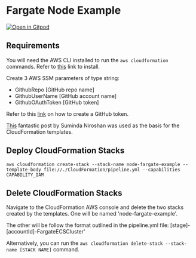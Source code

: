 # Fargate Node Example

[![Open in Gitpod](https://gitpod.io/button/open-in-gitpod.svg)](https://gitpod.io/#https://github.com/kcearns/fargate-node-example)


## Requirements

You will need the AWS CLI installed to run the `aws cloudformation` commands. Refer to [this](https://docs.aws.amazon.com/cli/latest/userguide/getting-started-install.html) link to install.

Create 3 AWS SSM parameters of type string:

* GithubRepo [GitHub repo name]
* GithubUserName [GitHub account name]
* GithubOAuthToken [GitHub token]

Refer to this [link](https://docs.github.com/en/authentication/keeping-your-account-and-data-secure/creating-a-personal-access-token) on how to create a GitHub token.

[This](https://medium.com/swlh/aws-cloudformation-managed-complete-ecs-infrastructure-including-ci-cd-pipeline-from-github-to-ecs-b833bb44e01c) fantastic post by Suminda Niroshan was used as the basis for the CloudFormation templates.

## Deploy CloudFormation Stacks

 `aws cloudformation create-stack --stack-name node-fargate-example --template-body file://./CloudFormation/pipeline.yml --capabilities CAPABILITY_IAM`

 ## Delete CloudFormation Stacks

Navigate to the CloudFormation AWS console and delete the two stacks created by the templates. One will be named 'node-fargate-example'. 

The other will be follow the format outlined in the pipeline.yml file: [stage]-[accountId]-FargateECSCluster'

Alternatively, you can run the `aws cloudformation delete-stack --stack-name [STACK NAME]` command.


